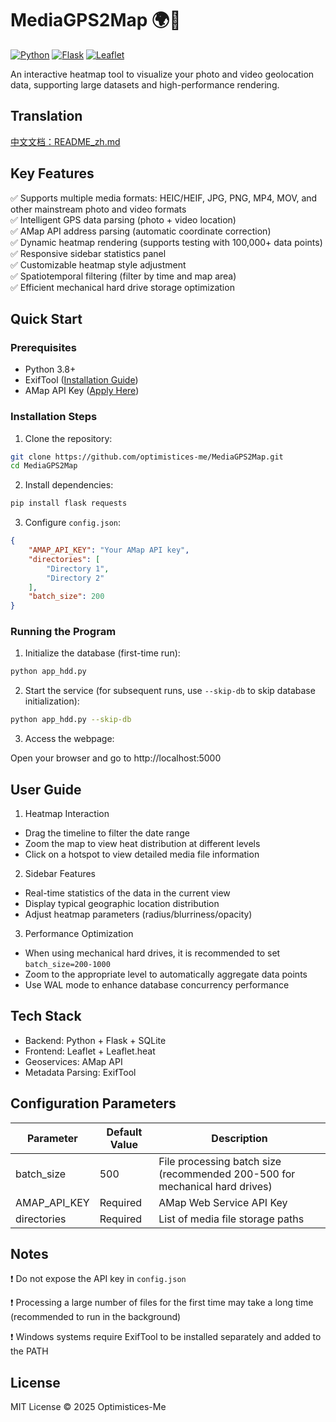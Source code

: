 
# MediaGPS2Map 🌍📸

[![Python](https://img.shields.io/badge/Python-3.8%2B-blue)](https://www.python.org/)
[![Flask](https://img.shields.io/badge/Flask-2.0%2B-lightgrey)](https://flask.palletsprojects.com/)
[![Leaflet](https://img.shields.io/badge/Leaflet-1.7.1-brightgreen)](https://leafletjs.com/)

An interactive heatmap tool to visualize your photo and video geolocation data, supporting large datasets and high-performance rendering.

## Translation
[中文文档：README_zh.md](https://github.com/optimistices-me/MediaGPS2Map/blob/detached/README_zh.md)

## Key Features

✅ Supports multiple media formats: HEIC/HEIF, JPG, PNG, MP4, MOV, and other mainstream photo and video formats  
✅ Intelligent GPS data parsing (photo + video location)  
✅ AMap API address parsing (automatic coordinate correction)  
✅ Dynamic heatmap rendering (supports testing with 100,000+ data points)  
✅ Responsive sidebar statistics panel  
✅ Customizable heatmap style adjustment  
✅ Spatiotemporal filtering (filter by time and map area)  
✅ Efficient mechanical hard drive storage optimization

## Quick Start

### Prerequisites
- Python 3.8+
- ExifTool ([Installation Guide](https://exiftool.org/install.html))
- AMap API Key ([Apply Here](https://lbs.amap.com/))

### Installation Steps

1. Clone the repository:
```bash
git clone https://github.com/optimistices-me/MediaGPS2Map.git
cd MediaGPS2Map
```
2. Install dependencies:
```bash
pip install flask requests
```
3. Configure `config.json`:

```json
{
    "AMAP_API_KEY": "Your AMap API key",
    "directories": [
        "Directory 1",
        "Directory 2"
    ],
    "batch_size": 200
}
```

### Running the Program
1. Initialize the database (first-time run):

```bash
python app_hdd.py
```
2. Start the service (for subsequent runs, use `--skip-db` to skip database initialization):

```bash
python app_hdd.py --skip-db
```
3. Access the webpage:

Open your browser and go to http://localhost:5000

## User Guide
1. Heatmap Interaction

- Drag the timeline to filter the date range
- Zoom the map to view heat distribution at different levels
- Click on a hotspot to view detailed media file information

2. Sidebar Features

- Real-time statistics of the data in the current view
- Display typical geographic location distribution
- Adjust heatmap parameters (radius/blurriness/opacity)

3. Performance Optimization

- When using mechanical hard drives, it is recommended to set `batch_size=200-1000`
- Zoom to the appropriate level to automatically aggregate data points
- Use WAL mode to enhance database concurrency performance

## Tech Stack
- Backend: Python + Flask + SQLite
- Frontend: Leaflet + Leaflet.heat
- Geoservices: AMap API
- Metadata Parsing: ExifTool

## Configuration Parameters
| Parameter      | Default Value | Description                           |
|----------------|---------------|---------------------------------------|
| batch_size     | 500           | File processing batch size (recommended 200-500 for mechanical hard drives) |
| AMAP_API_KEY   | Required      | AMap Web Service API Key              |
| directories    | Required      | List of media file storage paths     |

## Notes
❗ Do not expose the API key in `config.json`

❗ Processing a large number of files for the first time may take a long time (recommended to run in the background)

❗ Windows systems require ExifTool to be installed separately and added to the PATH

## License
MIT License © 2025 Optimistices-Me

